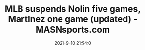 ---
"title": "MLB suspends Nolin five games, Martinez one game (updated) - MASNsports.com"
"date": "2021-9-10 21:54:0"
"feed_name": "GOOGLENEWS"
"feed_website": "https://news.google.com/search?q=drilling%2Bincident&hl=en-US&gl=US&ceid=US:en"
"feed_rss": "https://news.google.com/rss/search?q=drilling%2Bincident&hl=en-US&gl=US&ceid=US:en"
"link": "https://www.masnsports.com/nationals-pastime/2021/09/mlb-suspends-nolin-five-games-martinez-one-game.html"
"file": "_posts/1-1-2021-9224c3fe4f0f4d35f18586774e5df0edf8632cbe.md"
"accident": "0"
"drilling": "0"
---